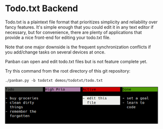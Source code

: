 # Todo.txt Backend

Todo.txt is a plaintext file format that prioritizes simplicity and reliability over fancy features.  It's simple enough that you could edit it in any text editor if necessary, but for convenience, there are plenty of applications that provide a nice front-end for editing your todo.txt file.

Note that one major downside is the frequent synchronization conflicts if you
add/change tasks on several devices at once.

Panban can open and edit todo.txt files but is not feature complete yet.

Try this command from the root directory of this git repository:

```
./panban.py -b todotxt demos/todotxt/todo.txt
```

![Screenshot of Panban viewing the todo.txt file in this folder](screenshot_todotxt.png)
